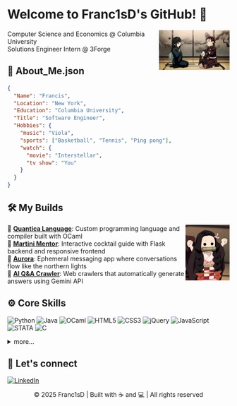 # Welcome to Franc1sD's GitHub! 👋
<img src="/clip1.gif" align="right" width="160px">

Computer Science and Economics @ Columbia University  
Solutions Engineer Intern @ 3Forge

## 🦁 About_Me.json
```json
{
  "Name": "Francis",
  "Location": "New York",
  "Education": "Columbia University",
  "Title": "Software Engineer",
  "Hobbies": {
    "music": "Viola",
    "sports": ["Basketball", "Tennis", "Ping pong"],
    "watch": {
      "movie": "Interstellar",
      "tv show": "You"
    }
  }
}
```

## 🛠️ My Builds
<img src="/clip2.gif" align="right" width="100px">

🌟 [**Quantica Language**](https://github.com/glassesq/quantica): Custom programming language and compiler built with OCaml  
🌟 [**Martini Mentor**](https://github.com/Franc1sD/Martini-Mentor): Interactive cocktail guide with Flask backend and responsive frontend  
🌟 [**Aurora**](https://apps.apple.com/us/app/aurora/id6740733827): Ephemeral messaging app where conversations flow like the northern lights  
🌟 [**AI Q&A Crawler**](https://github.com/Franc1sD/Crawler): Web crawlers that automatically generate answers using Gemini API  


## ⚙️ Core Skills
<p align="left">
  <img src="https://img.shields.io/badge/Python-3776AB?style=for-the-badge&logo=python&logoColor=white" alt="Python">
  <img src="https://img.shields.io/badge/Java-%23ED8B00.svg?style=for-the-badge&logo=java&logoColor=white" alt="Java">
  <img src="https://img.shields.io/badge/OCaml-EC6813?style=for-the-badge&logo=ocaml&logoColor=white" alt="OCaml">
  <img src="https://img.shields.io/badge/HTML5-E34F26?style=for-the-badge&logo=html5&logoColor=white" alt="HTML5">
  <img src="https://img.shields.io/badge/CSS3-1572B6?style=for-the-badge&logo=css3&logoColor=white" alt="CSS3">
  <img src="https://img.shields.io/badge/jQuery-0769AD?style=for-the-badge&logo=jquery&logoColor=white" alt="jQuery">
  <img src="https://img.shields.io/badge/JavaScript-F7DF1E?style=for-the-badge&logo=javascript&logoColor=black" alt="JavaScript">
  <img src="https://img.shields.io/badge/STATA-1C3957?style=for-the-badge&logoColor=white" alt="STATA">
  <img src="https://img.shields.io/badge/C-00599C?style=for-the-badge&color=00599C&logoColor=white" alt="C">
</p>

<details>
<summary> more... </summary>
 
### ⌨️ ――― Programming Languages ――― 💾
<p align="left">
  <img src="https://img.shields.io/badge/Python-3776AB?style=for-the-badge&logo=python&logoColor=white" alt="Python">
  <img src="https://img.shields.io/badge/Java-%23ED8B00.svg?style=for-the-badge&logo=java&logoColor=white" alt="Java">
  <img src="https://img.shields.io/badge/OCaml-EC6813?style=for-the-badge&logo=ocaml&logoColor=white" alt="OCaml">
  <img src="https://img.shields.io/badge/STATA-1C3957?style=for-the-badge&logoColor=white" alt="STATA">
  <img src="https://img.shields.io/badge/C-00599C?style=for-the-badge&color=00599C&logoColor=white" alt="C">
  <img src="https://img.shields.io/badge/R-276DC3?style=for-the-badge&logo=r&logoColor=white" alt="R">
</p>

### 🌐 ――― Frontend ――― 🖥️
<p align="left">
  <!-- Web -->
  <img src="https://img.shields.io/badge/HTML5-E34F26?style=for-the-badge&logo=html5&logoColor=white" alt="HTML5">
  <img src="https://img.shields.io/badge/CSS3-1572B6?style=for-the-badge&logo=css3&logoColor=white" alt="CSS3">
  <img src="https://img.shields.io/badge/jQuery-0769AD?style=for-the-badge&logo=jquery&logoColor=white" alt="jQuery">
  <img src="https://img.shields.io/badge/JavaScript-F7DF1E?style=for-the-badge&logo=javascript&logoColor=black" alt="JavaScript">
  <img src="https://img.shields.io/badge/React-20232A?style=for-the-badge&logo=react&logoColor=61DAFB" alt="React">
  
  <!-- Mobile -->
  <img src="https://img.shields.io/badge/Swift-F05138?style=for-the-badge&logo=swift&logoColor=white" alt="Swift">
</p>

### 🗄️ ――― Backend ――― 🌐
<p align="left">
  <!-- Backend -->
  <img src="https://img.shields.io/badge/Flask-000000?style=for-the-badge&logo=flask&logoColor=white" alt="Flask">
  <img src="https://img.shields.io/badge/Firebase-FFCA28?style=for-the-badge&logo=firebase&logoColor=black" alt="Firebase">
 
  <!-- Databases -->
  <img src="https://img.shields.io/badge/SQLite-07405E?style=for-the-badge&logo=sqlite&logoColor=white" alt="SQLite">
  <img src="https://img.shields.io/badge/MySQL-4479A1?style=for-the-badge&logo=mysql&logoColor=white" alt="MySQL">
</p>

### 🛠️ ――― Developer Tools ――― 🔧
<p align="left">
  <img src="https://img.shields.io/badge/VS_Code-007ACC?style=for-the-badge&logo=visual-studio-code&logoColor=white" alt="VS Code">
  <img src="https://img.shields.io/badge/Cursor-000000?style=for-the-badge&logo=cursor&logoColor=white" alt="Cursor">
  <img src="https://img.shields.io/badge/VIM-%2311AB00.svg?style=for-the-badge&logo=vim&logoColor=white" alt="Vim">
  <img src="https://img.shields.io/badge/Linux-FCC624?style=for-the-badge&logo=linux&logoColor=black" alt="Linux">
  <img src="https://img.shields.io/badge/Git-F05032?style=for-the-badge&logo=git&logoColor=white" alt="Git">
  <img src="https://img.shields.io/badge/GitHub-181717?style=for-the-badge&logo=github&logoColor=white" alt="GitHub">
  <img src="https://img.shields.io/badge/Terminal-%23054020?style=for-the-badge&logo=gnu-bash&logoColor=white" alt="Terminal">
</p>

</details>

## 🤝 Let's connect
[![LinkedIn](https://img.shields.io/badge/LinkedIn-%230077B5.svg?style=for-the-badge&logo=linkedin&logoColor=white)](https://www.linkedin.com/in/francis-deng-901140275/)

<p align="center">
  <span> © 2025 Franc1sD | Built with ☕ and 💻 | All rights reserved </span>
</p>
